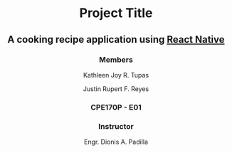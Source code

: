 
<div align=center>

# Project Title

## A cooking recipe application using [React Native](https://reactnative.dev)

### Members 

Kathleen Joy R. Tupas

Justin Rupert F. Reyes

### CPE170P - E01

### Instructor

Engr. Dionis A. Padilla
